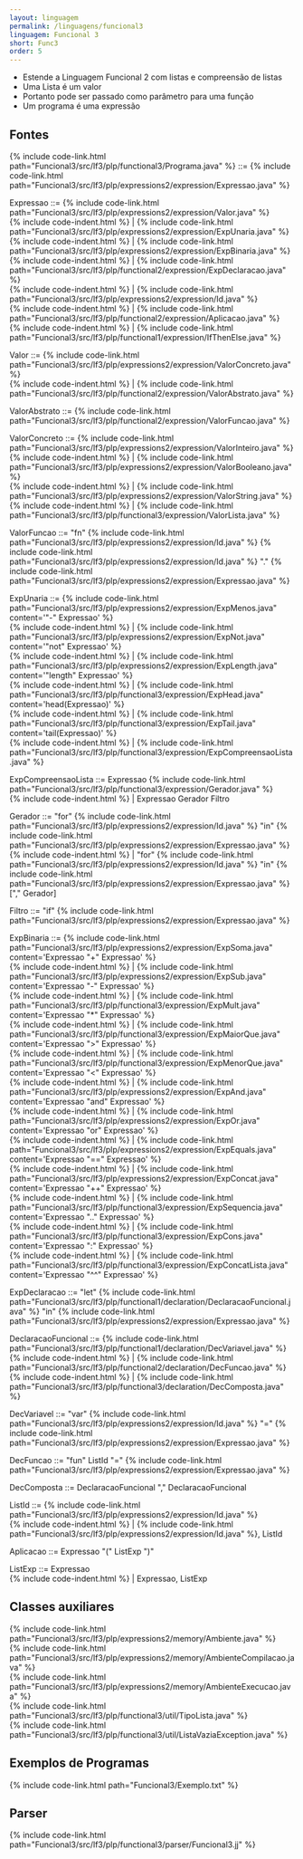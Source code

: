 ```yaml
---
layout: linguagem
permalink: /linguagens/funcional3
linguagem: Funcional 3
short: Func3
order: 5
---
```


* Estende a Linguagem Funcional 2 com listas e compreensão de listas
* Uma Lista é um valor
* Portanto pode ser passado como parâmetro para uma função
* Um programa é uma expressão

## Fontes

{% include code-link.html path="Funcional3/src/lf3/plp/functional3/Programa.java" %} ::= {% include code-link.html path="Funcional3/src/lf3/plp/expressions2/expression/Expressao.java" %}

Expressao ::= {% include code-link.html path="Funcional3/src/lf3/plp/expressions2/expression/Valor.java" %}\
{% include code-indent.html %} | {% include code-link.html path="Funcional3/src/lf3/plp/expressions2/expression/ExpUnaria.java" %}\
{% include code-indent.html %} | {% include code-link.html path="Funcional3/src/lf3/plp/expressions2/expression/ExpBinaria.java" %}\
{% include code-indent.html %} | {% include code-link.html path="Funcional3/src/lf3/plp/functional2/expression/ExpDeclaracao.java" %}\
{% include code-indent.html %} | {% include code-link.html path="Funcional3/src/lf3/plp/expressions2/expression/Id.java" %}\
{% include code-indent.html %} | {% include code-link.html path="Funcional3/src/lf3/plp/functional2/expression/Aplicacao.java" %}\
{% include code-indent.html %} | {% include code-link.html path="Funcional3/src/lf3/plp/functional1/expression/IfThenElse.java" %}

Valor ::= {% include code-link.html path="Funcional3/src/lf3/plp/expressions2/expression/ValorConcreto.java" %}\
{% include code-indent.html %} | {% include code-link.html path="Funcional3/src/lf3/plp/functional2/expression/ValorAbstrato.java" %}

ValorAbstrato ::= {% include code-link.html path="Funcional3/src/lf3/plp/functional2/expression/ValorFuncao.java" %}

ValorConcreto ::= {% include code-link.html path="Funcional3/src/lf3/plp/expressions2/expression/ValorInteiro.java" %}\
{% include code-indent.html %} | {% include code-link.html path="Funcional3/src/lf3/plp/expressions2/expression/ValorBooleano.java" %}\
{% include code-indent.html %} | {% include code-link.html path="Funcional3/src/lf3/plp/expressions2/expression/ValorString.java" %}\
{% include code-indent.html %} | {% include code-link.html path="Funcional3/src/lf3/plp/functional3/expression/ValorLista.java" %}

ValorFuncao ::= "fn" {% include code-link.html path="Funcional3/src/lf3/plp/expressions2/expression/Id.java" %} {% include code-link.html path="Funcional3/src/lf3/plp/expressions2/expression/Id.java" %} "." {% include code-link.html path="Funcional3/src/lf3/plp/expressions2/expression/Expressao.java" %}

ExpUnaria ::= {% include code-link.html path="Funcional3/src/lf3/plp/expressions2/expression/ExpMenos.java" content='"-" Expressao' %}\
{% include code-indent.html %} | {% include code-link.html path="Funcional3/src/lf3/plp/expressions2/expression/ExpNot.java" content='"not" Expressao' %}\
{% include code-indent.html %} | {% include code-link.html path="Funcional3/src/lf3/plp/expressions2/expression/ExpLength.java" content='"length" Expressao' %}\
{% include code-indent.html %} | {% include code-link.html path="Funcional3/src/lf3/plp/functional3/expression/ExpHead.java" content='head(Expressao)' %}\
{% include code-indent.html %} | {% include code-link.html path="Funcional3/src/lf3/plp/functional3/expression/ExpTail.java" content='tail(Expressao)' %}\
{% include code-indent.html %} | {% include code-link.html path="Funcional3/src/lf3/plp/functional3/expression/ExpCompreensaoLista.java" %}

ExpCompreensaoLista ::= Expressao {% include code-link.html path="Funcional3/src/lf3/plp/functional3/expression/Gerador.java" %}\
{% include code-indent.html %} | Expressao Gerador Filtro

Gerador ::= "for" {% include code-link.html path="Funcional3/src/lf3/plp/expressions2/expression/Id.java" %} "in" {% include code-link.html path="Funcional3/src/lf3/plp/expressions2/expression/Expressao.java" %}\
{% include code-indent.html %} | "for" {% include code-link.html path="Funcional3/src/lf3/plp/expressions2/expression/Id.java" %} "in" {% include code-link.html path="Funcional3/src/lf3/plp/expressions2/expression/Expressao.java" %} ["," Gerador]

Filtro ::= "if" {% include code-link.html path="Funcional3/src/lf3/plp/expressions2/expression/Expressao.java" %}

ExpBinaria ::= {% include code-link.html path="Funcional3/src/lf3/plp/expressions2/expression/ExpSoma.java" content='Expressao "+" Expressao' %}\
{% include code-indent.html %} | {% include code-link.html path="Funcional3/src/lf3/plp/expressions2/expression/ExpSub.java" content='Expressao "-" Expressao' %}\
{% include code-indent.html %} | {% include code-link.html path="Funcional3/src/lf3/plp/functional3/expression/ExpMult.java" content='Expressao "*" Expressao' %}\
{% include code-indent.html %} | {% include code-link.html path="Funcional3/src/lf3/plp/functional3/expression/ExpMaiorQue.java" content='Expressao ">" Expressao' %}\
{% include code-indent.html %} | {% include code-link.html path="Funcional3/src/lf3/plp/functional3/expression/ExpMenorQue.java" content='Expressao "<" Expressao' %}\
{% include code-indent.html %} | {% include code-link.html path="Funcional3/src/lf3/plp/expressions2/expression/ExpAnd.java" content='Expressao "and" Expressao' %}\
{% include code-indent.html %} | {% include code-link.html path="Funcional3/src/lf3/plp/expressions2/expression/ExpOr.java" content='Expressao "or" Expressao' %}\
{% include code-indent.html %} | {% include code-link.html path="Funcional3/src/lf3/plp/expressions2/expression/ExpEquals.java" content='Expressao "==" Expressao' %}\
{% include code-indent.html %} | {% include code-link.html path="Funcional3/src/lf3/plp/expressions2/expression/ExpConcat.java" content='Expressao "++" Expressao' %}\
{% include code-indent.html %} | {% include code-link.html path="Funcional3/src/lf3/plp/functional3/expression/ExpSequencia.java" content='Expressao ".." Expressao' %}\
{% include code-indent.html %} | {% include code-link.html path="Funcional3/src/lf3/plp/functional3/expression/ExpCons.java" content='Expressao ":" Expressao' %}\
{% include code-indent.html %} | {% include code-link.html path="Funcional3/src/lf3/plp/functional3/expression/ExpConcatLista.java" content='Expressao "^^" Expressao' %}


ExpDeclaracao ::= "let" {% include code-link.html path="Funcional3/src/lf3/plp/functional1/declaration/DeclaracaoFuncional.java" %} "in" {% include code-link.html path="Funcional3/src/lf3/plp/expressions2/expression/Expressao.java" %}

DeclaracaoFuncional ::= {% include code-link.html path="Funcional3/src/lf3/plp/functional1/declaration/DecVariavel.java" %}\
{% include code-indent.html %} | {% include code-link.html path="Funcional3/src/lf3/plp/functional2/declaration/DecFuncao.java" %}\
{% include code-indent.html %} | {% include code-link.html path="Funcional3/src/lf3/plp/functional3/declaration/DecComposta.java" %}

DecVariavel ::= "var" {% include code-link.html path="Funcional3/src/lf3/plp/expressions2/expression/Id.java" %} "=" {% include code-link.html path="Funcional3/src/lf3/plp/expressions2/expression/Expressao.java" %}

DecFuncao ::= "fun" ListId "=" {% include code-link.html path="Funcional3/src/lf3/plp/expressions2/expression/Expressao.java" %}

DecComposta ::= DeclaracaoFuncional "," DeclaracaoFuncional

ListId ::= {% include code-link.html path="Funcional3/src/lf3/plp/expressions2/expression/Id.java" %}\
{% include code-indent.html %} | {% include code-link.html path="Funcional3/src/lf3/plp/expressions2/expression/Id.java" %}, ListId

Aplicacao ::= Expressao "(" ListExp ")"

ListExp ::= Expressao  
{% include code-indent.html %} | Expressao, ListExp


## Classes auxiliares
{% include code-link.html path="Funcional3/src/lf3/plp/expressions2/memory/Ambiente.java" %}\
{% include code-link.html path="Funcional3/src/lf3/plp/expressions2/memory/AmbienteCompilacao.java" %}\
{% include code-link.html path="Funcional3/src/lf3/plp/expressions2/memory/AmbienteExecucao.java" %}\
{% include code-link.html path="Funcional3/src/lf3/plp/functional3/util/TipoLista.java" %}\
{% include code-link.html path="Funcional3/src/lf3/plp/functional3/util/ListaVaziaException.java" %}


## Exemplos de Programas

{% include code-link.html path="Funcional3/Exemplo.txt" %}


## Parser

{% include code-link.html path="Funcional3/src/lf3/plp/functional3/parser/Funcional3.jj" %}
